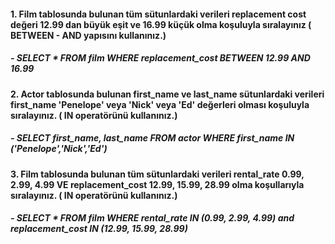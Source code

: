 #### 1. Film tablosunda bulunan tüm sütunlardaki verileri replacement cost değeri 12.99 dan büyük eşit ve 16.99 küçük olma koşuluyla sıralayınız ( BETWEEN - AND yapısını kullanınız.)
 ##### - SELECT * FROM film WHERE replacement_cost BETWEEN 12.99 AND 16.99

#### 2. Actor tablosunda bulunan first_name ve last_name sütunlardaki verileri first_name 'Penelope' veya 'Nick' veya 'Ed' değerleri olması koşuluyla sıralayınız. ( IN operatörünü kullanınız.)
 #####  - SELECT first_name, last_name FROM actor WHERE first_name IN ('Penelope','Nick','Ed') 
 
#### 3. Film tablosunda bulunan tüm sütunlardaki verileri rental_rate 0.99, 2.99, 4.99 VE replacement_cost 12.99, 15.99, 28.99 olma koşullarıyla sıralayınız. ( IN operatörünü kullanınız.)
 #####  - SELECT * FROM film WHERE rental_rate IN (0.99, 2.99, 4.99) and replacement_cost IN (12.99, 15.99, 28.99)
 







